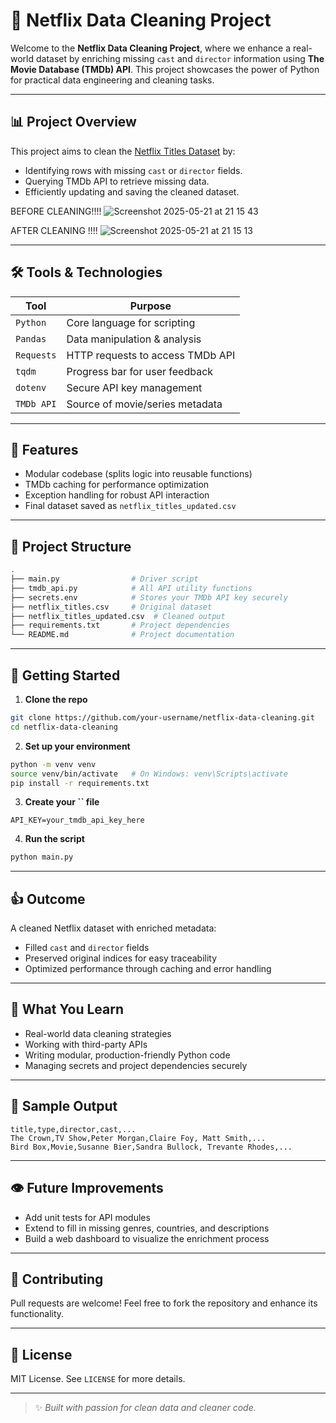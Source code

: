 # 🎥 Netflix Data Cleaning Project

Welcome to the **Netflix Data Cleaning Project**, where we enhance a real-world dataset by enriching missing `cast` and `director` information using **The Movie Database (TMDb) API**. This project showcases the power of Python for practical data engineering and cleaning tasks.

---

## 📊 Project Overview

This project aims to clean the [Netflix Titles Dataset](https://www.kaggle.com/datasets/shivamb/netflix-shows) by:

* Identifying rows with missing `cast` or `director` fields.
* Querying TMDb API to retrieve missing data.
* Efficiently updating and saving the cleaned dataset.

BEFORE CLEANING!!!!
![Screenshot 2025-05-21 at 21 15 43](https://github.com/user-attachments/assets/c46e4e88-6e3d-4fa4-9728-0e302d36d892)


AFTER CLEANING !!!!
![Screenshot 2025-05-21 at 21 15 13](https://github.com/user-attachments/assets/acebbb3a-07ac-4315-9cb5-51afa8dfcb82)

---

## 🛠️ Tools & Technologies

| Tool       | Purpose                          |
| ---------- | -------------------------------- |
| `Python`   | Core language for scripting      |
| `Pandas`   | Data manipulation & analysis     |
| `Requests` | HTTP requests to access TMDb API |
| `tqdm`     | Progress bar for user feedback   |
| `dotenv`   | Secure API key management        |
| `TMDb API` | Source of movie/series metadata  |

---

## 📝 Features

* Modular codebase (splits logic into reusable functions)
* TMDb caching for performance optimization
* Exception handling for robust API interaction
* Final dataset saved as `netflix_titles_updated.csv`

---

## 📂 Project Structure

```bash
.
├── main.py                # Driver script
├── tmdb_api.py            # All API utility functions
├── secrets.env            # Stores your TMDb API key securely
├── netflix_titles.csv     # Original dataset
├── netflix_titles_updated.csv  # Cleaned output
├── requirements.txt       # Project dependencies
└── README.md              # Project documentation
```

---

## 🚀 Getting Started

1. **Clone the repo**

```bash
git clone https://github.com/your-username/netflix-data-cleaning.git
cd netflix-data-cleaning
```

2. **Set up your environment**

```bash
python -m venv venv
source venv/bin/activate   # On Windows: venv\Scripts\activate
pip install -r requirements.txt
```

3. **Create your **\`\`** file**

```env
API_KEY=your_tmdb_api_key_here
```

4. **Run the script**

```bash
python main.py
```

---

## 👍 Outcome

A cleaned Netflix dataset with enriched metadata:

* Filled `cast` and `director` fields
* Preserved original indices for easy traceability
* Optimized performance through caching and error handling

---

## 🌟 What You Learn

* Real-world data cleaning strategies
* Working with third-party APIs
* Writing modular, production-friendly Python code
* Managing secrets and project dependencies securely

---

## 📁 Sample Output

```csv
title,type,director,cast,...
The Crown,TV Show,Peter Morgan,Claire Foy, Matt Smith,...
Bird Box,Movie,Susanne Bier,Sandra Bullock, Trevante Rhodes,...
```

---

## 👁️ Future Improvements

* Add unit tests for API modules
* Extend to fill in missing genres, countries, and descriptions
* Build a web dashboard to visualize the enrichment process

---

## 🚀 Contributing

Pull requests are welcome! Feel free to fork the repository and enhance its functionality.

---

## 🚀 License

MIT License. See `LICENSE` for more details.

---

> ✨ *Built with passion for clean data and cleaner code.*
